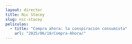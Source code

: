 ```yaml
---
layout: director
title: Nic Stacey
slug: nic-stacey
peliculas:
  - title: "Compra ahora: la conspiración consumista"
    url: "2025/06/18/Compra-Ahora/"
---
```

